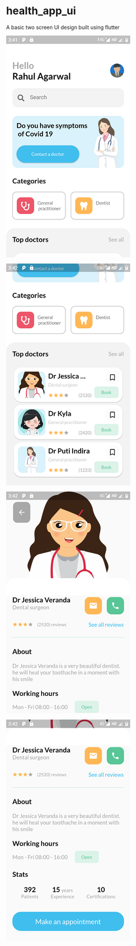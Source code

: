 # health_app_ui

A basic two screen UI design built using flutter



![alt tag](https://github.com/rahul-connect/health_app_ui/blob/master/screenshots/image1.png?raw=true)

![alt tag](https://github.com/rahul-connect/health_app_ui/blob/master/screenshots/image2.png?raw=true)

![alt tag](https://github.com/rahul-connect/health_app_ui/blob/master/screenshots/image3.png?raw=true)

![alt tag](https://github.com/rahul-connect/health_app_ui/blob/master/screenshots/image4.png?raw=true)

